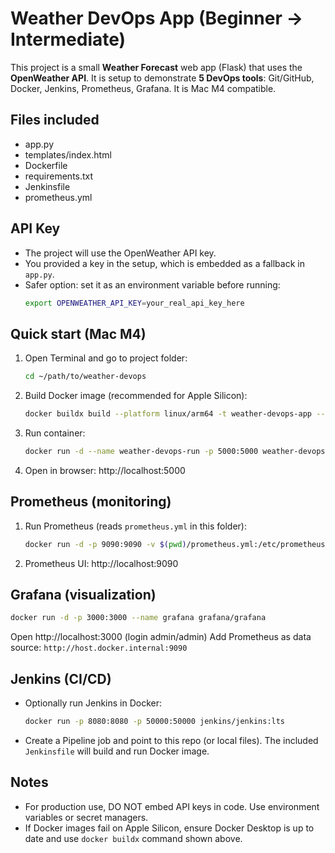 # Weather DevOps App (Beginner → Intermediate)
This project is a small **Weather Forecast** web app (Flask) that uses the **OpenWeather API**.
It is setup to demonstrate **5 DevOps tools**: Git/GitHub, Docker, Jenkins, Prometheus, Grafana.
It is Mac M4 compatible.

## Files included
- app.py
- templates/index.html
- Dockerfile
- requirements.txt
- Jenkinsfile
- prometheus.yml

## API Key
- The project will use the OpenWeather API key.
- You provided a key in the setup, which is embedded as a fallback in `app.py`.
- Safer option: set it as an environment variable before running:
  ```bash
  export OPENWEATHER_API_KEY=your_real_api_key_here
  ```

## Quick start (Mac M4)

1. Open Terminal and go to project folder:
   ```bash
   cd ~/path/to/weather-devops
   ```

2. Build Docker image (recommended for Apple Silicon):
   ```bash
   docker buildx build --platform linux/arm64 -t weather-devops-app --load .
   ```

3. Run container:
   ```bash
   docker run -d --name weather-devops-run -p 5000:5000 weather-devops-app
   ```

4. Open in browser:
   http://localhost:5000

## Prometheus (monitoring)
1. Run Prometheus (reads `prometheus.yml` in this folder):
   ```bash
   docker run -d -p 9090:9090 -v $(pwd)/prometheus.yml:/etc/prometheus/prometheus.yml --name prometheus prom/prometheus
   ```
2. Prometheus UI: http://localhost:9090

## Grafana (visualization)
   ```bash
   docker run -d -p 3000:3000 --name grafana grafana/grafana
   ```
   Open http://localhost:3000 (login admin/admin)
   Add Prometheus as data source: `http://host.docker.internal:9090`

## Jenkins (CI/CD)
- Optionally run Jenkins in Docker:
   ```bash
   docker run -p 8080:8080 -p 50000:50000 jenkins/jenkins:lts
   ```
- Create a Pipeline job and point to this repo (or local files). The included `Jenkinsfile` will build and run Docker image.

## Notes
- For production use, DO NOT embed API keys in code. Use environment variables or secret managers.
- If Docker images fail on Apple Silicon, ensure Docker Desktop is up to date and use `docker buildx` command shown above.
